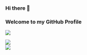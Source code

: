 ### Hi there 👋
### Welcome to my GitHub Profile

![](http://antzuhl.cn:4000/get/@HuYo-OS)

![](https://github-readme-stats.vercel.app/api?username=HuYo-OS)    
![](https://github-readme-stats.vercel.app/api/top-langs/?username=HuYo-OS)
